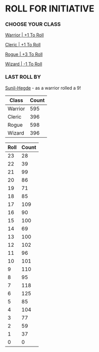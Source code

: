 # ROLL FOR INITIATIVE
### CHOOSE YOUR CLASS

[Warrior | +1 To Roll](https://github.com/benjaminsampica/benjaminsampica/issues/new?title=roll%7Cwarrior&body=Just+click+%27Submit+new+issue%27.)

[Cleric | +1 To Roll](https://github.com/benjaminsampica/benjaminsampica/issues/new?title=roll%7Ccleric&body=Just+click+%27Submit+new+issue%27.)

[Rogue | +3 To Roll](https://github.com/benjaminsampica/benjaminsampica/issues/new?title=roll%7Crogue&body=Just+click+%27Submit+new+issue%27.)

[Wizard | -1 To Roll](https://github.com/benjaminsampica/benjaminsampica/issues/new?title=roll%7Cwizard&body=Just+click+%27Submit+new+issue%27.)
### LAST ROLL BY
[Sunil-Hegde](https://www.github.com/Sunil-Hegde) - as a warrior rolled a 9!

|Class|Count|
|-|-|
|Warrior|595|
|Cleric|396|
|Rogue|598|
|Wizard|396|

|Roll|Count|
|-|-|
|23|28
|22|39
|21|99
|20|86
|19|71
|18|85
|17|109
|16|90
|15|100
|14|69
|13|100
|12|102
|11|96
|10|101
|9|110
|8|95
|7|118
|6|125
|5|85
|4|104
|3|77
|2|59
|1|37
|0|0
